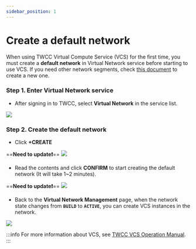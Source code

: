 ```yaml
---
sidebar_position: 1
---
```


# Create a default network

When using TWCC Virtual Compute Service (VCS) for the first time, you must create a **default network** in Virtual Network service before starting to use VCS. If you need other network segments, check [this document](https://man.twcc.ai/@twccdocs/guide-vcs-vnw-en) to create a new one.

### Step 1. Enter Virtual Network service

* After signing in to TWCC, select **Virtual Network** in the service list.

![](https://cos.twcc.ai/SYS-MANUAL/uploads/upload_02ae9518b75c9b55b5242858d612214c.png)


<!-- 
EN PIC
![](https://cos.twcc.ai/SYS-MANUAL/uploads/upload_af9a7dee572b42aa41038508efca2427.png) -->



### Step 2. Create the default network

- Click **+CREATE**

==**Need to update:exclamation:**==
![](https://cos.twcc.ai/SYS-MANUAL/uploads/upload_ecb79a409b55ab29b5a644cc123cc6cd.png)

<!-- 
EN PIC
![](https://cos.twcc.ai/SYS-MANUAL/uploads/upload_a3257d06f71ce4ea02c420e4158a954e.png) -->


- Read the contents and click **CONFIRM** to start creating the default network (It will take 1~2 minutes).

==**Need to update:exclamation:**==
![](https://cos.twcc.ai/SYS-MANUAL/uploads/upload_8e36b235abbda395a4052b283f5d75a5.png)

<!-- 
EN PIC
![](https://cos.twcc.ai/SYS-MANUAL/uploads/upload_797125916680b1a4e87e072805d017ba.png) -->



- Back to the **Virtual Network Management** page, when the network state changes from **`BUILD`** to **`ACTIVE`**, you can create VCS instances in the network.

![](https://cos.twcc.ai/SYS-MANUAL/uploads/upload_3e8d949c03418d454c37fc35a73432a4.png)



<!-- 
EN PIC
![](https://cos.twcc.ai/SYS-MANUAL/uploads/upload_4eb711285439bcd8393c8304f1141ba8.png) -->



:::info
For more information about VCS, see [<ins>TWCC VCS Operation Manual</ins>](https://man.twcc.ai/@twccdocs/doc-vcs-main-en).
:::